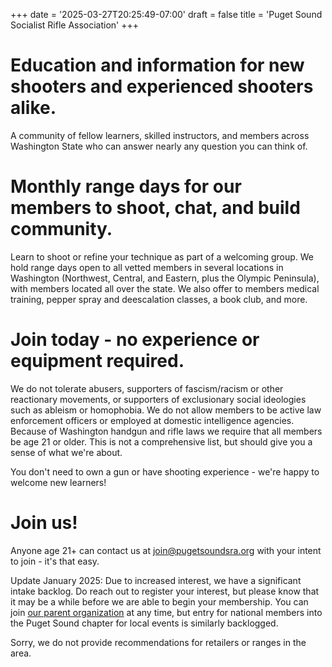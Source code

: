 +++
date = '2025-03-27T20:25:49-07:00'
draft = false
title = 'Puget Sound Socialist Rifle Association'
+++

# Education and information for new shooters and experienced shooters alike.
A community of fellow learners, skilled instructors, and members across Washington State who can answer nearly any question you can think of.

# Monthly range days for our members to shoot, chat, and build community.
Learn to shoot or refine your technique as part of a welcoming group. We hold range days open to all vetted members in several locations in Washington (Northwest, Central, and Eastern, plus the Olympic Peninsula), with members located all over the state. We also offer to members medical training, pepper spray and deescalation classes, a book club, and more.

# Join today - no experience or equipment required.
We do not tolerate abusers, supporters of fascism/racism or other reactionary movements, or supporters of exclusionary social ideologies such as ableism or homophobia. We do not allow members to be active law enforcement officers or employed at domestic intelligence agencies. Because of Washington handgun and rifle laws we require that all members be age 21 or older. This is not a comprehensive list, but should give you a sense of what we're about.

You don't need to own a gun or have shooting experience - we're happy to welcome new learners!

# Join us!
Anyone age 21+ can contact us at [join@pugetsoundsra.org](mailto:join@pugetsoundsra.org) with your intent to join - it's that easy.

Update January 2025: Due to increased interest, we have a significant intake backlog. Do reach out to register your interest, but please know that it may be a while before we are able to begin your membership. You can join [our parent organization](https://socialistra.org) at any time, but entry for national members into the Puget Sound chapter for local events is similarly backlogged.

Sorry, we do not provide recommendations for retailers or ranges in the area.